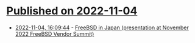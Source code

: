 # [Published on 2022-11-04](index.md)

* [2022-11-04, 16:09:44](https://lobste.rs/s/lnwycm/freebsd_japan_presentation_at_november) - [FreeBSD in Japan (presentation at November 2022 FreeBSD Vendor Summit)](https://people.freebsd.org/~hrs/presentations/sato-20221104-vendorsummit-pub.pdf)
